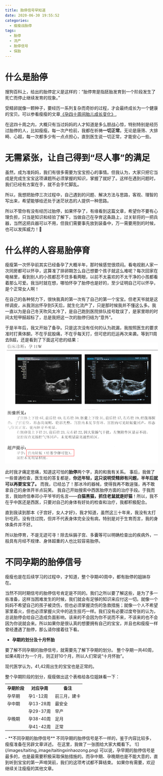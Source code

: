 ```yaml
---
title: 胎停信号早知道
date: 2020-06-30 19:55:52
categories:
  - 瘦瘦战胎停
tags:
  - 胎停
  - 流产
  - 胎停信号
  - 保胎
---
```

# 什么是胎停
  搜狗百科上，给出的胎停定义是这样的：“胎停育是指胚胎发育到一个阶段发生了死亡而停止继续发育的现象。”

  受精卵就像一颗种子，要经历一系列复杂而奇妙的过程，才会最终成长为一个健康的宝贝。可以参看瘦瘦的文章[《孕四十周间胎儿成长变化》](https://www.laiui.com/2020/06271357.html),

  在这四十周之内，大概只有当过妈妈的人才知道是多么胆战心惊，特别特别是经历过胎停的人，比如瘦瘦。每一次产检前，我都在祈祷**一切正常**。无论是唐筛、大排畸、心超，每一次都多少有一点点担心，直到医生说一切正常，才能安心一些。


# 无需紧张，让自己得到“尽人事”的满足
  
  虽然，成为准妈妈，我们有很多需要为宝宝担心的事情。但我认为，大家只把它当成是完成生宝宝这项课题所必须掌握的知识，掌握了就好了。这样在遇到问题时，我们已经有方案在手，就不会手忙脚乱。

  所以，我想把胎停三次过程中，自己遇到的问题、解决方法与思路，客观、理智的写出来，希望能够给还处于迷茫状态的人提供一种思路。
  
  所以不管你有没有经历过胎停，如果怀孕了，有缘看到这篇文章，希望你不要有心理负担，只当是知识和经验了解下，当做自己在孕育这条路上，过关斩将的一把兵器，当然这把兵器可以不用，但我们需要事先放到装备中，万一需要用到的时候，也可以发挥威力！:rocket:
  
# 什么样的人容易胎停育

  瘦瘦第一次怀孕前其实已经备孕了大概半年，那时候感觉很烦闷。看电视剧人家一次同房都可以怀孕，这算准了排卵期怎么自己想要个孩子就这么难呢？每次回家在电梯里，看到别人的小孩都忍不住多看两眼，以前不太喜欢的不太干净的小孩都看着那么可爱。我当时就在想，哪怕怀孕了胎停也是好的，至少证明自己可以怀孕，是个正常女人啊！

  在自己的各种努力下，很快我真的第一次有了自己的第一个宝宝。但老天爷就是这样调皮，从我测出怀孕到5天后，就生化流产了，只是那时候我并不懂这么多。我一直以为是自己冬天吹风太冷了，是自己跑到医院排队挂号耽误了，是家里晾的时间太短甲醛超标了，总是我把这一次的胎停归结为“意外”。

  于是半年后，我又开始了备孕。只是这次没有任何的认为疏漏，我按照医生的要求准时打黄体酮，不在乎屁股痛，不在乎每天打，但可悲的厄运再次来袭。等到11周去B超，还是看到了下面这可悲的结果：
  ![](/images/taiting_image/20131102Bchao.png)
  
  此时我才痛定思痛，知道这可怕的**胎停**两个字，真的和我有关系。
  事后，我做了一些普通检查，医生给的答复都是，**你还年轻，这只说明受精卵有问题，半年后就可以再要宝宝了。**
  而我，已经怂了！那冰冷的器械，使得我再不敢逞强，再不敢拿自己的身体开半点玩笑。
  我自己开始搜索中西医胎停方面的治疗手段。于我而言，我始终信奉邓小平爷爷的名言——**白猫黑猫，抓住老鼠就是好猫**！所以，我不在乎中医还是西医，只要对自己的身体有好处的检查和治疗，我都积极配合。
  
  直到我读到那本《子宫好，女人才好》，我才知道，虽然这三十年来，我没有太打针吃药，没有住过院，但并不代表身体完全没有病，特别是对于生育而言，我的身体条件并不好。

  所以胎停育，不是无迹可寻！除去纵膈子宫、多囊等可以明确检查出的疾病外，一般具有月经不规律、身体超重的人也比较容易胎停。
  
 # 不同孕期的胎停信号
   瘦瘦也是在后续学习的过程中，才知道，整个孕期40周中，都有胎停的姐妹存在。
   
   当然不同时期信号的胎停信号肯定是不同的。我们之所以要了解这些，是为了多一些准备，这样当困难发生的时候，我们就会有足够的知识来应付这一切。就像一个妈妈不希望自己的孩子被烫伤，但也必须掌握烫伤的急救措施；就像一个人不希望家里着火，但也必须掌握火灾中的逃生技巧一样。我们没有必要过度夸张的认为，总说胎停会给自己造成负面影响，该来的不会因为你不说而不来，不该来的也不会因为你说就会来。所以如果你是很认真的想要拥有自己的宝宝，并且也和瘦瘦一样曾经遭遇了胎停，那么请你接着往下看。
   
  - **孕期的划分及十月怀胎**

  要了解不同孕期的胎停信号，就需要先了解下孕期的划分。
  整个孕期一共40周，如果4周计为一个月，则正好10个月，所以人们常说“十月怀胎”。
  
  现代医学认为，41,42周出生的宝宝也是正常的。
  
  整个孕期阶段的划分，瘦瘦做出这个表格给各位姐妹看一下：
  <escape>
  <table>
  <tr>
    <th>孕期阶段</th>
    <th>对应孕周</th>
    <th>备注</th>
  </tr>
  <tr>
    <td>孕早期</td>
    <td>孕1-12周</td>
    <td>前三月，建卡</td>
  </tr>
  <tr>
    <td>孕中期</td>
    <td>孕13-28周</td>
    <td>最安全</td>
  </tr>
  <tr>
    <td rowspan="3">孕晚期</td>
    <td>孕29-37周</td>
    <td>早产</td>
  </tr>
  <tr>
    <td>孕38-40周</td>
    <td>足月</td>
  </tr>
  <tr>
    <td>孕41-42周</td>
    <td>正常</td>
  </tr>
   </table>
  </escape>
  - **不同孕期的胎停信号**
   不同孕期的胎停信号是不一样的，鉴于内容比较多，瘦瘦准备在另辟文章详述。
   在这里，我做了一张图给大家大概看下。
   ![](/images/taiting_image/taitingxinhaozong.png)
   可以说，孕早期的胎停信号是最多的，也是最需要积极采取保胎措施的。而孕中期、孕晚期也是不能大意的，直到听到宝宝的第一声啼哭前，我们的这项考试都不算结束。
   如果你有需要，欢迎继续关注瘦瘦的其他文章。




